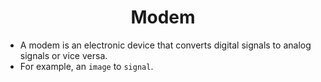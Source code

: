 <div align=center>
  <h1>Modem</h1>
</div>


- A modem is an electronic device that converts digital signals to analog signals or vice versa.
- For example, an `image` to `signal`.
